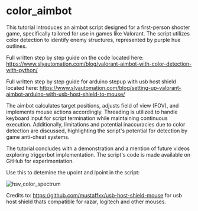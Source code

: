 # color_aimbot
This tutorial introduces an aimbot script designed for a first-person shooter game, specifically tailored for use in games like Valorant. The script utilizes color detection to identify enemy structures, represented by purple hue outlines.

Full written step by step guide on the code located here: https://www.slyautomation.com/blog/valorant-aimbot-with-color-detection-with-python/

Full written step by step guide for arduino stepup with usb host shield located here: https://www.slyautomation.com/blog/setting-up-valorant-aimbot-arduino-with-usb-host-shield-to-mouse/

The aimbot calculates target positions, adjusts field of view (FOV), and implements mouse actions accordingly. Threading is utilized to handle keyboard input for script termination while maintaining continuous execution. Additionally, limitations and potential inaccuracies due to color detection are discussed, highlighting the script's potential for detection by game anti-cheat systems. 

The tutorial concludes with a demonstration and a mention of future videos exploring triggerbot implementation. The script's code is made available on GitHub for experimentation.

Use this to detemine the upoint and lpoint in the script:

![hsv_color_spectrum](https://github.com/slyautomation/valorant_aimbot/assets/81003470/62df17aa-fdf5-4c97-ac7f-350874852873)

Credits to: https://github.com/mustaffxx/usb-host-shield-mouse for usb host shield thats compatible for razar, logitech and other mouses.



